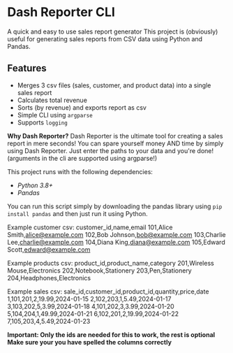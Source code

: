 # Dash Reporter CLI

A quick and easy to use sales report generator
This project is (obviously) useful for generating sales reports from CSV data using Python and Pandas.

## Features

- Merges 3 csv files (sales, customer, and product data) into a single sales report
- Calculates total revenue
- Sorts (by revenue) and exports report as csv
- Simple CLI using `argparse`
- Supports `logging`

**Why Dash Reporter?**
Dash Reporter is the ultimate tool for creating a sales report in mere seconds!
You can spare yourself money AND time by simply using Dash Reporter.
Just enter the paths to your data and you're done! (arguments in the cli are supported using argparse!)

This project runs with the following dependencies:
- *Python 3.8+*
- *Pandas*

You can run this script simply by downloading the pandas library using
`pip install pandas`
and then just run it using Python.

Example customer csv:
customer_id,name,email
101,Alice Smith,alice@example.com
102,Bob Johnson,bob@example.com
103,Charlie Lee,charlie@example.com
104,Diana King,diana@example.com
105,Edward Scott,edward@example.com

Example products csv:
product_id,product_name,category
201,Wireless Mouse,Electronics
202,Notebook,Stationery
203,Pen,Stationery
204,Headphones,Electronics

Example sales csv:
sale_id,customer_id,product_id,quantity,price,date
1,101,201,2,19.99,2024-01-15
2,102,203,1,5.49,2024-01-17
3,103,202,5,3.99,2024-01-18
4,101,202,3,3.99,2024-01-20
5,104,204,1,49.99,2024-01-21
6,102,201,2,19.99,2024-01-22
7,105,203,4,5.49,2024-01-23

**Important: Only the ids are needed for this to work, the rest is optional**
**Make sure your you have spelled the columns correctly**
